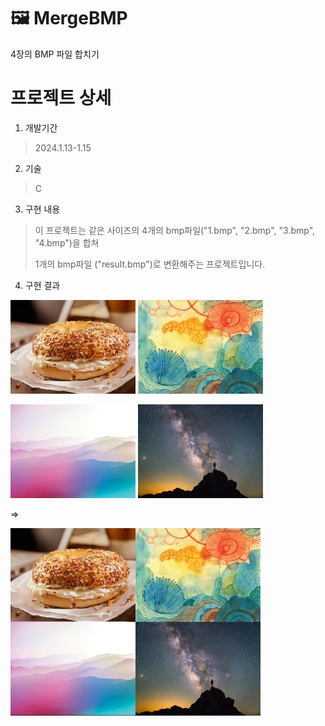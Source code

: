 # 🖼️ MergeBMP
4장의 BMP 파일 합치기

# 프로젝트 상세

1. 개발기간
> 2024.1.13-1.15

2. 기술
> C

3. 구현 내용
> 이 프로젝트는 같은 사이즈의 4개의 bmp파일("1.bmp", "2.bmp", "3.bmp", "4.bmp")을 합쳐
>
> 1개의 bmp파일 ("result.bmp")로 변환해주는 프로젝트입니다.

4. 구현 결과
   

<img src="/1.bmp" width="200px" height="150px" title="1.bmp" alt="1.bmp"></img>
<img src="/2.bmp" width="200px" height="150px" title="2.bmp" alt="2.bmp"></img>


<img src="/3.bmp" width="200px" height="150px" title="3.bmp" alt="3.bmp"></img>
<img src="/4.bmp" width="200px" height="150px" title="4.bmp" alt="4.bmp"></img>
   
=>


<img src="/result.bmp" width="400px" height="300px" title="result.bmp" alt="result.bmp"></img>
